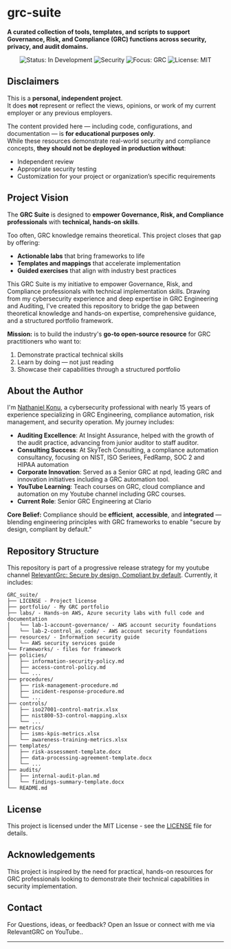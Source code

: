 # grc-suite
**A curated collection of tools, templates, and scripts to support Governance, Risk, and Compliance (GRC) functions across security, privacy, and audit domains.**

<p align="center">
  <img src="https://img.shields.io/badge/Status-In%20Development-yellow" alt="Status: In Development">
  <img src="https://img.shields.io/badge/Security-orange" alt="Security">
  <img src="https://img.shields.io/badge/Focus-GRC-blue" alt="Focus: GRC">
  <img src="https://img.shields.io/badge/License-MIT-green" alt="License: MIT">
</p>

## Disclaimers

This is a **personal, independent project**.  
It does **not** represent or reflect the views, opinions, or work of my current employer or any previous employers.

The content provided here — including code, configurations, and documentation — is **for educational purposes only**.  
While these resources demonstrate real-world security and compliance concepts, **they should not be deployed in production without**:
- Independent review  
- Appropriate security testing  
- Customization for your project or organization’s specific requirements  

## Project Vision

The **GRC Suite** is designed to **empower Governance, Risk, and Compliance professionals** with **technical, hands-on skills**.

Too often, GRC knowledge remains theoretical. This project closes that gap by offering:
- **Actionable labs** that bring frameworks to life
- **Templates and mappings** that accelerate implementation
- **Guided exercises** that align with industry best practices

This GRC Suite is my initiative to empower Governance, Risk, and Compliance professionals with technical implementation skills. Drawing from my cybersecurity experience and deep expertise in GRC Engineering and Auditing, I've created this repository to bridge the gap between theoretical knowledge and hands-on expertise, comprehensive guidance, and a structured portfolio framework.

**Mission:** is to build the industry's **go-to open-source resource** for GRC practitioners who want to:
1. Demonstrate practical technical skills  
2. Learn by doing — not just reading  
3. Showcase their capabilities through a structured portfolio  

## About the Author

I'm [Nathaniel Konu](https://www.linkedin.com/in/nkonu/), a cybersecurity professional with nearly 15 years of experience specializing in GRC Engineering, compliance automation, risk management, and security operation. My journey includes:

- **Auditing Excellence**: At Insight Assurance, helped with the growth of the audit practice, advancing from junior auditor to staff auditor.
- **Consulting Success**: At SkyTech Consulting, a compliance automation consultancy, focusing on NIST, ISO Seriees, FedRamp, SOC 2 and HIPAA automation
- **Corporate Innovation**: Served as a Senior GRC at npd, leading GRC and innovation initiatives including a GRC automation tool. 
- **YouTube Learning**: Teach courses on GRC, cloud compliance and automation on my Youtube channel including GRC courses. 
- **Current Role**: Senior GRC Engineering at Clario

**Core Belief:** Compliance should be **efficient**, **accessible**, and **integrated** — blending engineering principles with GRC frameworks to enable "secure by design, compliant by default."

## Repository Structure

This repository is part of a progressive release strategy for my youtube channel  [RelevantGrc: Secure by design, Compliant by default](https://www.youtube.com/channel/UClRL3C3I8eWrlbISV1n1Bgg). Currently, it includes:

```
GRC_suite/
├── LICENSE - Project license
├── portfolio/ - My GRC portfolio
├── labs/ - Hands-on AWS, Azure security labs with full code and documentation
│   └── lab-1-account-governance/ - AWS account security foundations
│   └── lab-2-control_as_code/ - AWS account security foundations
├── resources/ - Information security guide
│   └── AWS security services guide
└── Frameworks/ - files for framework
├── policies/
│   ├── information-security-policy.md
│   ├── access-control-policy.md
│   └── ... 
├── procedures/
│   ├── risk-management-procedure.md
│   ├── incident-response-procedure.md
│   └── ...
├── controls/
│   ├── iso27001-control-matrix.xlsx
│   ├── nist800-53-control-mapping.xlsx
│   └── ...
├── metrics/
│   ├── isms-kpis-metrics.xlsx
│   └── awareness-training-metrics.xlsx
├── templates/
│   ├── risk-assessment-template.docx
│   ├── data-processing-agreement-template.docx
│   └── ...
├── audits/
│   ├── internal-audit-plan.md
│   └── findings-summary-template.docx
└── README.md

```
## License

This project is licensed under the MIT License - see the [LICENSE](LICENSE) file for details.

## Acknowledgements

This project is inspired by the need for practical, hands-on resources for GRC professionals looking to demonstrate their technical capabilities in security implementation.

## Contact

For Questions, ideas, or feedback?
Open an Issue or connect with me via RelevantGRC on YouTube..

---
